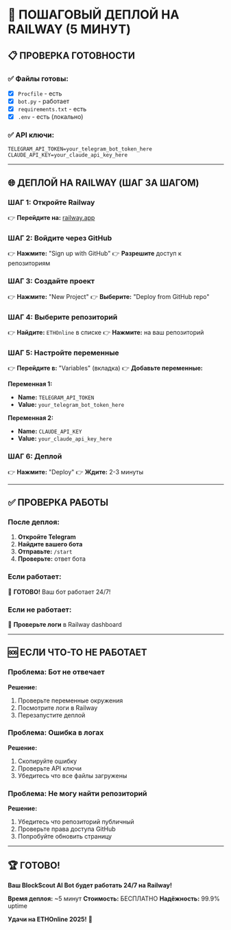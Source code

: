 # 🚀 ПОШАГОВЫЙ ДЕПЛОЙ НА RAILWAY (5 МИНУТ)

## 📋 ПРОВЕРКА ГОТОВНОСТИ

### ✅ Файлы готовы:
- [x] `Procfile` - есть
- [x] `bot.py` - работает
- [x] `requirements.txt` - есть
- [x] `.env` - есть (локально)

### ✅ API ключи:
```
TELEGRAM_API_TOKEN=your_telegram_bot_token_here
CLAUDE_API_KEY=your_claude_api_key_here
```

---

## 🌐 ДЕПЛОЙ НА RAILWAY (ШАГ ЗА ШАГОМ)

### ШАГ 1: Откройте Railway
👉 **Перейдите на:** [railway.app](https://railway.app)

### ШАГ 2: Войдите через GitHub
👉 **Нажмите:** "Sign up with GitHub"
👉 **Разрешите** доступ к репозиториям

### ШАГ 3: Создайте проект
👉 **Нажмите:** "New Project"
👉 **Выберите:** "Deploy from GitHub repo"

### ШАГ 4: Выберите репозиторий
👉 **Найдите:** `ETHOnline` в списке
👉 **Нажмите:** на ваш репозиторий

### ШАГ 5: Настройте переменные
👉 **Перейдите в:** "Variables" (вкладка)
👉 **Добавьте переменные:**

**Переменная 1:**
- **Name:** `TELEGRAM_API_TOKEN`
- **Value:** `your_telegram_bot_token_here`

**Переменная 2:**
- **Name:** `CLAUDE_API_KEY`
- **Value:** `your_claude_api_key_here`

### ШАГ 6: Деплой
👉 **Нажмите:** "Deploy"
👉 **Ждите:** 2-3 минуты

---

## ✅ ПРОВЕРКА РАБОТЫ

### После деплоя:
1. **Откройте Telegram**
2. **Найдите вашего бота**
3. **Отправьте:** `/start`
4. **Проверьте:** ответ бота

### Если работает:
🎉 **ГОТОВО!** Ваш бот работает 24/7!

### Если не работает:
🔧 **Проверьте логи** в Railway dashboard

---

## 🆘 ЕСЛИ ЧТО-ТО НЕ РАБОТАЕТ

### Проблема: Бот не отвечает
**Решение:**
1. Проверьте переменные окружения
2. Посмотрите логи в Railway
3. Перезапустите деплой

### Проблема: Ошибка в логах
**Решение:**
1. Скопируйте ошибку
2. Проверьте API ключи
3. Убедитесь что все файлы загружены

### Проблема: Не могу найти репозиторий
**Решение:**
1. Убедитесь что репозиторий публичный
2. Проверьте права доступа GitHub
3. Попробуйте обновить страницу

---

## 🏆 ГОТОВО!

**Ваш BlockScout AI Bot будет работать 24/7 на Railway!**

**Время деплоя:** ~5 минут
**Стоимость:** БЕСПЛАТНО
**Надёжность:** 99.9% uptime

**Удачи на ETHOnline 2025!** 🚀
